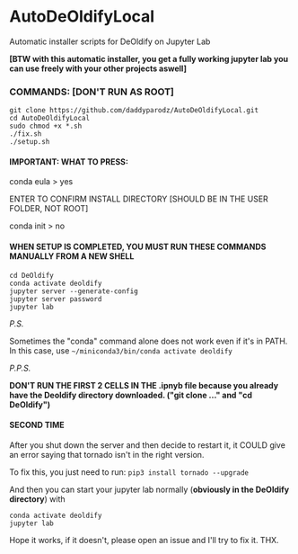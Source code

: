 # AutoDeOldifyLocal
Automatic installer scripts for DeOldify on Jupyter Lab


**[BTW with this automatic installer, you get a fully working jupyter lab you can use freely with your other projects aswell]**

### COMMANDS: [DON'T RUN AS ROOT]

```
git clone https://github.com/daddyparodz/AutoDeOldifyLocal.git
cd AutoDeOldifyLocal
sudo chmod +x *.sh
./fix.sh
./setup.sh
```

#### IMPORTANT: WHAT TO PRESS:

conda eula > yes

ENTER TO CONFIRM INSTALL DIRECTORY [SHOULD BE IN THE USER FOLDER, NOT ROOT]

conda init > no

#### WHEN SETUP IS COMPLETED, YOU MUST RUN THESE COMMANDS MANUALLY **FROM A NEW SHELL**
```
cd DeOldify
conda activate deoldify
jupyter server --generate-config
jupyter server password
jupyter lab
```
*P.S.*

Sometimes the "conda" command alone does not work even if it's in PATH. In this case, use ```~/miniconda3/bin/conda activate deoldify```

*P.P.S.*

**DON'T RUN THE FIRST 2 CELLS IN THE .ipnyb file because you already have the Deoldify directory downloaded.  ("git clone ..." and "cd DeOldify")**

#### SECOND TIME ####

After you shut down the server and then decide to restart it, it COULD give an error saying that tornado isn't in the right version.

To fix this, you just need to run: ```pip3 install tornado --upgrade```

And then you can start your jupyter lab normally (**obviously in the DeOldify directory**) with

```
conda activate deoldify
jupyter lab
```

Hope it works, if it doesn't, please open an issue and I'll try to fix it. THX.

